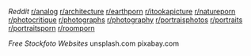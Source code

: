 *Reddit*
[r/analog](https://reddit.com/r/analog)
[r/architecture](https://reddit.com/r/architecture)
[r/earthporn](https://reddit.com/r/earthporn)
[r/itookapicture](https://reddit.com/r/itookapicture)
[r/natureporn](https://reddit.com/r/natureporn)
[r/photocritique](https://reddit.com/r/photocritique)
[r/photographs](https://reddit.com/r/photographs)
[r/photography](https://reddit.com/r/photography)
[r/portraisphotos](https://reddit.com/r/portraisphotos)
[r/portraits](https://reddit.com/r/portraits)
[r/portraitsporn](https://reddit.com/r/portraitsporn)
[r/roomporn](https://reddit.com/r/roomporn)

*Free Stockfoto Websites*
unsplash.com
pixabay.com
